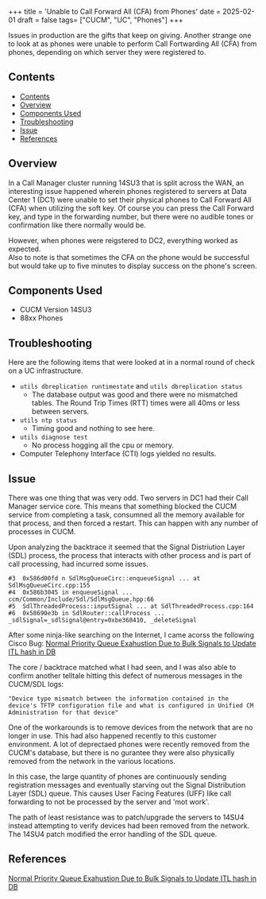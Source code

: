 +++
title = 'Unable to Call Forward All (CFA) from Phones'
date = 2025-02-01
draft = false
tags= ["CUCM", "UC", "Phones"]
+++

Issues in production are the gifts that keep on giving. Another strange one to look at as phones were unable to perform Call Fortwarding All (CFA) from phones, depending on which server they were registered to.

<!--more-->

## Contents
- [Contents](#contents)
- [Overview](#overview)
- [Components Used](#components-used)
- [Troubleshooting](#troubleshooting)
- [Issue](#issue)
- [References](#references)

## Overview
In a Call Manager cluster running 14SU3 that is split across the WAN, an interesting issue happened wherein phones registered to servers at Data Center 1 (DC1) were unable to set their physical phones to Call Forward All (CFA) when utilizing the soft key. Of course you can press the Call Forward key, and type in the forwarding number, but there were no audible tones or confirmation like there normally would be.  

 However, when phones were reigstered to DC2, everything worked as expected.  
 Also to note is that sometimes the CFA on the phone would be successful but would take up to five minutes to  display success on the phone's screen.

## Components Used
- CUCM Version 14SU3
- 88xx Phones 

## Troubleshooting
Here are the following items that were looked at in a normal round of check on a UC infrastructure.
* ```utils dbreplication runtimestate``` and ```utils dbreplication status```
  * The database output was good and there were no mismatched tables. The Round Trip Times (RTT) times were all 40ms or less between servers.
* ```utils ntp status```
  * Timing good and nothing to see here.
* ```utils diagnose test```
  * No process hogging all the cpu or memory.
* Computer Telephony Interface (CTI) logs yielded no results.

## Issue

There was one thing that was very odd. Two servers in DC1 had their Call Manager service core. This means that something blocked the CUCM service from completing a task, consumned all the memory available for that process, and then forced a restart. This can happen with any number of processes in CUCM.

Upon analyzing the backtrace it seemed that the Signal Distriution Layer (SDL) process, the process that interacts with other process and is part of call processing, had incurred some issues.

```
#3  0x586d00fd n SdlMsgQueueCirc::enqueueSignal ... at SdlMsgQueueCirc.cpp:155
#4  0x586b3045 in enqueueSignal ... ccm/Common/Include/Sdl/SdlMsgQueue.hpp:66
#5  SdlThreadedProcess::inputSignal ... at SdlThreadedProcess.cpp:164
#6  0x58690e3b in SdlRouter::callProcess ... _sdlSignal=_sdlSignal@entry=0xbe368410, _deleteSignal 
```
After some ninja-like searching on the Internet, I came acorss the following Cisco Bug:
[Normal Priority Queue Exahustion Due to Bulk Signals to Update ITL hash in DB](https://bst.cloudapps.cisco.com/bugsearch/bug/CSCwf68099)

The core / backtrace matched what I had seen, and I was also able to confirm another telltale hitting this defect of numerous messages in the CUCM/SDL logs:

```"Device type mismatch between the information contained in the device's TFTP configuration file and what is configured in Unified CM Administration for that device"```

One of the workarounds is to remove devices from the network that are no longer in use. This had also happened recently to this customer environment. A lot of deprectaed phones were recently removed from the CUCM's database, but there is no gurantee they were also physically removed from the network in the various locations.  

In this case, the large quantity of phones are continuously sending registration messages and eventually starving out the Signal Distribution Layer (SDL) queue. This causes User Facing Features (UFF) like call forwarding to not be processed by the server and 'mot work'.

The path of least resistance was to patch/upgrade the servers to 14SU4 instead attempting to verify devices had been removed from the network. The 14SU4 patch modified the error handling of the SDL queue.


## References
[Normal Priority Queue Exahustion Due to Bulk Signals to Update ITL hash in DB](https://bst.cloudapps.cisco.com/bugsearch/bug/CSCwf68099)

